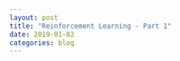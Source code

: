 ```yaml
---
layout: post
title: "Reinforcement Learning - Part 1"
date: 2019-01-02
categories: blog
---
```


<style>body {text-align: justify}</style>

